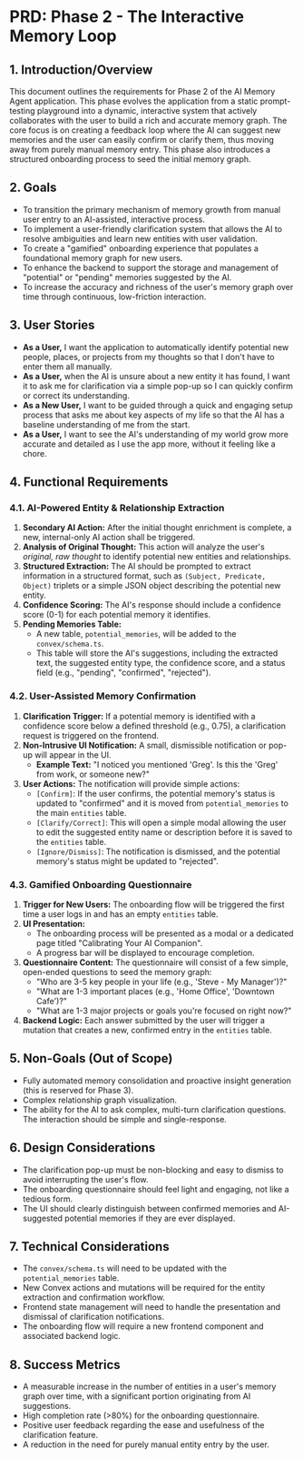 # PRD: Phase 2 - The Interactive Memory Loop

## 1. Introduction/Overview

This document outlines the requirements for Phase 2 of the AI Memory Agent application. This phase evolves the application from a static prompt-testing playground into a dynamic, interactive system that actively collaborates with the user to build a rich and accurate memory graph. The core focus is on creating a feedback loop where the AI can suggest new memories and the user can easily confirm or clarify them, thus moving away from purely manual memory entry. This phase also introduces a structured onboarding process to seed the initial memory graph.

## 2. Goals

- To transition the primary mechanism of memory growth from manual user entry to an AI-assisted, interactive process.
- To implement a user-friendly clarification system that allows the AI to resolve ambiguities and learn new entities with user validation.
- To create a "gamified" onboarding experience that populates a foundational memory graph for new users.
- To enhance the backend to support the storage and management of "potential" or "pending" memories suggested by the AI.
- To increase the accuracy and richness of the user's memory graph over time through continuous, low-friction interaction.

## 3. User Stories

- **As a User,** I want the application to automatically identify potential new people, places, or projects from my thoughts so that I don't have to enter them all manually.
- **As a User,** when the AI is unsure about a new entity it has found, I want it to ask me for clarification via a simple pop-up so I can quickly confirm or correct its understanding.
- **As a New User,** I want to be guided through a quick and engaging setup process that asks me about key aspects of my life so that the AI has a baseline understanding of me from the start.
- **As a User,** I want to see the AI's understanding of my world grow more accurate and detailed as I use the app more, without it feeling like a chore.

## 4. Functional Requirements

### 4.1. AI-Powered Entity & Relationship Extraction
1.  **Secondary AI Action:** After the initial thought enrichment is complete, a new, internal-only AI action shall be triggered.
2.  **Analysis of Original Thought:** This action will analyze the user's *original, raw thought* to identify potential new entities and relationships.
3.  **Structured Extraction:** The AI should be prompted to extract information in a structured format, such as `(Subject, Predicate, Object)` triplets or a simple JSON object describing the potential new entity.
4.  **Confidence Scoring:** The AI's response should include a confidence score (0-1) for each potential memory it identifies.
5.  **Pending Memories Table:**
    - A new table, `potential_memories`, will be added to the `convex/schema.ts`.
    - This table will store the AI's suggestions, including the extracted text, the suggested entity type, the confidence score, and a status field (e.g., "pending", "confirmed", "rejected").

### 4.2. User-Assisted Memory Confirmation
1.  **Clarification Trigger:** If a potential memory is identified with a confidence score below a defined threshold (e.g., 0.75), a clarification request is triggered on the frontend.
2.  **Non-Intrusive UI Notification:** A small, dismissible notification or pop-up will appear in the UI.
    - **Example Text:** "I noticed you mentioned 'Greg'. Is this the 'Greg' from work, or someone new?"
3.  **User Actions:** The notification will provide simple actions:
    - `[Confirm]`: If the user confirms, the potential memory's status is updated to "confirmed" and it is moved from `potential_memories` to the main `entities` table.
    - `[Clarify/Correct]`: This will open a simple modal allowing the user to edit the suggested entity name or description before it is saved to the `entities` table.
    - `[Ignore/Dismiss]`: The notification is dismissed, and the potential memory's status might be updated to "rejected".

### 4.3. Gamified Onboarding Questionnaire
1.  **Trigger for New Users:** The onboarding flow will be triggered the first time a user logs in and has an empty `entities` table.
2.  **UI Presentation:**
    - The onboarding process will be presented as a modal or a dedicated page titled "Calibrating Your AI Companion".
    - A progress bar will be displayed to encourage completion.
3.  **Questionnaire Content:** The questionnaire will consist of a few simple, open-ended questions to seed the memory graph:
    - "Who are 3-5 key people in your life (e.g., 'Steve - My Manager')?"
    - "What are 1-3 important places (e.g., 'Home Office', 'Downtown Cafe')?"
    - "What are 1-3 major projects or goals you're focused on right now?"
4.  **Backend Logic:** Each answer submitted by the user will trigger a mutation that creates a new, confirmed entry in the `entities` table.

## 5. Non-Goals (Out of Scope)

- Fully automated memory consolidation and proactive insight generation (this is reserved for Phase 3).
- Complex relationship graph visualization.
- The ability for the AI to ask complex, multi-turn clarification questions. The interaction should be simple and single-response.

## 6. Design Considerations

- The clarification pop-up must be non-blocking and easy to dismiss to avoid interrupting the user's flow.
- The onboarding questionnaire should feel light and engaging, not like a tedious form.
- The UI should clearly distinguish between confirmed memories and AI-suggested potential memories if they are ever displayed.

## 7. Technical Considerations

- The `convex/schema.ts` will need to be updated with the `potential_memories` table.
- New Convex actions and mutations will be required for the entity extraction and confirmation workflow.
- Frontend state management will need to handle the presentation and dismissal of clarification notifications.
- The onboarding flow will require a new frontend component and associated backend logic.

## 8. Success Metrics

- A measurable increase in the number of entities in a user's memory graph over time, with a significant portion originating from AI suggestions.
- High completion rate (>80%) for the onboarding questionnaire.
- Positive user feedback regarding the ease and usefulness of the clarification feature.
- A reduction in the need for purely manual entity entry by the user.